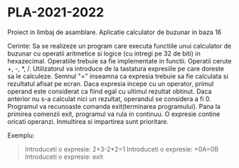 # PLA-2021-2022
Proiect in limbaj de asamblare.
Aplicatie calculator de buzunar in baza 16

Cerinte:
Sa se realizeze un program care executa functiile unui calculator de buzunar cu operatii aritmetice si logice (cu intregi pe 32 de biti) in hexazecimal. Operatiile 
trebuie sa fie implementate in functii. 
Operatii cerute +, -, *, /.
Utilizatorul va introduce de la tastatura expresiile pe care doreste sa le calculeze. Semnul "=" inseamna ca expresia trebuie sa fie calculata si rezultatul afisat 
pe ecran. Daca expresia incepe cu un operator, primul operand este considerat ca fiind egal cu ultimul rezultat obtinut. Daca anterior nu s-a calculat nici un 
rezultat, operandul se considera a fi 0. Programul va recunoaste comanda exit(terminarea programului). Pana la primirea comenzii exit, programul va rula in continuu.
O expresie contine oricati operanzi. Inmultirea si impartirea sunt prioritare.

Exemplu:
>Introduceti o expresie:
>2+3-2*2=1
>Introduceti o expresie:
>+0A=0B
>Introduceti o expresie:
>exit


